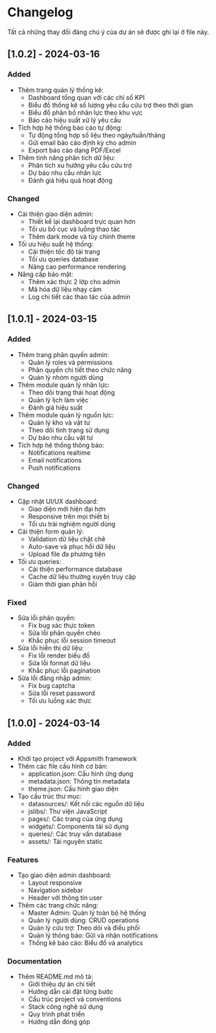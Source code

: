 # Changelog

Tất cả những thay đổi đáng chú ý của dự án sẽ được ghi lại ở file này.

## [1.0.2] - 2024-03-16

### Added
- Thêm trang quản lý thống kê:
  - Dashboard tổng quan với các chỉ số KPI
  - Biểu đồ thống kê số lượng yêu cầu cứu trợ theo thời gian
  - Biểu đồ phân bố nhân lực theo khu vực
  - Báo cáo hiệu suất xử lý yêu cầu
- Tích hợp hệ thống báo cáo tự động:
  - Tự động tổng hợp số liệu theo ngày/tuần/tháng
  - Gửi email báo cáo định kỳ cho admin
  - Export báo cáo dạng PDF/Excel
- Thêm tính năng phân tích dữ liệu:
  - Phân tích xu hướng yêu cầu cứu trợ
  - Dự báo nhu cầu nhân lực
  - Đánh giá hiệu quả hoạt động

### Changed
- Cải thiện giao diện admin:
  - Thiết kế lại dashboard trực quan hơn
  - Tối ưu bố cục và luồng thao tác
  - Thêm dark mode và tùy chỉnh theme
- Tối ưu hiệu suất hệ thống:
  - Cải thiện tốc độ tải trang
  - Tối ưu queries database
  - Nâng cao performance rendering
- Nâng cấp bảo mật:
  - Thêm xác thực 2 lớp cho admin
  - Mã hóa dữ liệu nhạy cảm
  - Log chi tiết các thao tác của admin

## [1.0.1] - 2024-03-15

### Added
- Thêm trang phân quyền admin:
  - Quản lý roles và permissions
  - Phân quyền chi tiết theo chức năng
  - Quản lý nhóm người dùng
- Thêm module quản lý nhân lực:
  - Theo dõi trạng thái hoạt động
  - Quản lý lịch làm việc
  - Đánh giá hiệu suất
- Thêm module quản lý nguồn lực:
  - Quản lý kho và vật tư
  - Theo dõi tình trạng sử dụng
  - Dự báo nhu cầu vật tư
- Tích hợp hệ thống thông báo:
  - Notifications realtime
  - Email notifications
  - Push notifications

### Changed
- Cập nhật UI/UX dashboard:
  - Giao diện mới hiện đại hơn
  - Responsive trên mọi thiết bị
  - Tối ưu trải nghiệm người dùng
- Cải thiện form quản lý:
  - Validation dữ liệu chặt chẽ
  - Auto-save và phục hồi dữ liệu
  - Upload file đa phương tiện
- Tối ưu queries:
  - Cải thiện performance database
  - Cache dữ liệu thường xuyên truy cập
  - Giảm thời gian phản hồi

### Fixed
- Sửa lỗi phân quyền:
  - Fix bug xác thực token
  - Sửa lỗi phân quyền chéo
  - Khắc phục lỗi session timeout
- Sửa lỗi hiển thị dữ liệu:
  - Fix lỗi render biểu đồ
  - Sửa lỗi format dữ liệu
  - Khắc phục lỗi pagination
- Sửa lỗi đăng nhập admin:
  - Fix bug captcha
  - Sửa lỗi reset password
  - Tối ưu luồng xác thực

## [1.0.0] - 2024-03-14

### Added
- Khởi tạo project với Appsmith framework
- Thêm các file cấu hình cơ bản:
  - application.json: Cấu hình ứng dụng
  - metadata.json: Thông tin metadata
  - theme.json: Cấu hình giao diện
- Tạo cấu trúc thư mục:
  - datasources/: Kết nối các nguồn dữ liệu
  - jslibs/: Thư viện JavaScript
  - pages/: Các trang của ứng dụng
  - widgets/: Components tái sử dụng
  - queries/: Các truy vấn database
  - assets/: Tài nguyên static

### Features
- Tạo giao diện admin dashboard:
  - Layout responsive
  - Navigation sidebar
  - Header với thông tin user
- Thêm các trang chức năng:
  - Master Admin: Quản lý toàn bộ hệ thống
  - Quản lý người dùng: CRUD operations
  - Quản lý cứu trợ: Theo dõi và điều phối
  - Quản lý thông báo: Gửi và nhận notifications
  - Thống kê báo cáo: Biểu đồ và analytics

### Documentation
- Thêm README.md mô tả:
  - Giới thiệu dự án chi tiết
  - Hướng dẫn cài đặt từng bước
  - Cấu trúc project và conventions
  - Stack công nghệ sử dụng
  - Quy trình phát triển
  - Hướng dẫn đóng góp